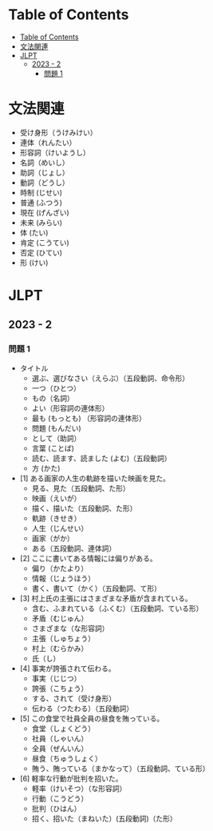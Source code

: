 # Table of Contents
- [Table of Contents](#table-of-contents)
- [文法関連](#文法関連)
- [JLPT](#jlpt)
  - [2023 - 2](#2023---2)
    - [問題 1](#問題-1)
<!-- 
   7
-->
# 文法関連
* 受け身形（うけみけい）
* 連体（れんたい）
* 形容詞（けいようし）
* 名詞（めいし）
* 助詞（じょし）
* 動詞（どうし）
* 時制 (じせい)
* 普通 (ふつう)
* 現在 (げんざい)
* 未来 (みらい)
* 体 (たい)
* 肯定 (こうてい)
* 否定 (ひてい)
* 形 (けい)
# JLPT
## 2023 - 2 
### 問題 1
* タイトル
  * 選ぶ、選びなさい（えらぶ）（五段動詞、命令形）
  * 一つ（ひとつ）
  * もの（名詞）
  * よい（形容詞の連体形）
  * 最も (もっとも) （形容詞の連体形）
  * 問題 (もんだい)
  * として（助詞）
  * 言葉 (ことば)  
  * 読む、読ます、読ました (よむ)（五段動詞）
  * 方 (かた)
* [1] ある画家の人生の軌跡を描いた映画を見た。
  * 見る、見た（五段動詞、た形）
  * 映画（えいが）
  * 描く、描いた（五段動詞、た形）
  * 軌跡（きせき）
  * 人生（じんせい）
  * 画家（がか）
  * ある（五段動詞、連体詞）
* [2] ここに書いてある情報には偏りがある。
  * 偏り（かたより）
  * 情報（じょうほう）
  * 書く、書いて（かく）（五段動詞、て形）
* [3] 村上氏の主張にはさまざまな矛盾が含まれている。
  * 含む、ふまれている（ふくむ）（五段動詞、ている形）
  * 矛盾（むじゅん）
  * さまざまな（な形容詞）
  * 主張（しゅちょう）
  * 村上（むらかみ）
  * 氏（し）
* [4] 事実が誇張されて伝わる。
  * 事実（じじつ）
  * 誇張（こちょう）
  * する、されて（受け身形）
  * 伝わる（つたわる）（五段動詞）
* [5] この食堂で社員全員の昼食を賄っている。
  * 食堂（しょくどう）   
  * 社員（しゃいん）
  * 全員（ぜんいん）
  * 昼食（ちゅうしょく）
  * 賄う、賄っている（まかなって）（五段動詞、ている形）
* [6] 軽率な行動が批判を招いた。
  * 軽率（けいそつ）（な形容詞）
  * 行動（こうどう）
  * 批判（ひはん）
  * 招く、招いた（まねいた）(五段動詞)（た形）